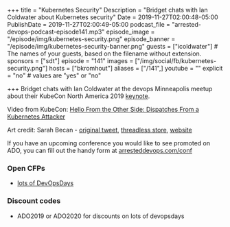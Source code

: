 +++
title = "Kubernetes Security"
Description = "Bridget chats with Ian Coldwater about Kubernetes security"
Date = 2019-11-27T02:00:48-05:00
PublishDate = 2019-11-27T02:00:49-05:00
podcast_file = "arrested-devops-podcast-episode141.mp3"
episode_image = "/episode/img/kubernetes-security.png"
episode_banner = "/episode/img/kubernetes-security-banner.png"
guests = ["icoldwater"] # The names of your guests, based on the filename without extension.
sponsors = ["sdt"]
episode = "141"
images = ["/img/social/fb/kubernetes-security.png"]
hosts = ["bkromhout"]
aliases = ["/141",]
youtube = ""
explicit = "no" # values are "yes" or "no"


+++
Bridget chats with Ian Coldwater at the devops Minneapolis meetup about their KubeCon North America 2019 [keynote](https://sched.co/UdIL).


Video from KubeCon: [Hello From the Other Side: Dispatches From a Kubernetes Attacker](https://www.youtube.com/watch?v=3jGNjan6I3Y)


Art credit: Sarah Becan - [original tweet](https://twitter.com/SarahBecan/status/1176499002679992320), [threadless store](https://sarahbecan.threadless.com/designs/no-gods-no-masters/), [website](http://sarahbecan.com/)

If you have an upcoming conference you would like to see promoted on ADO, you can fill out the handy form at [arresteddevops.com/conf](https://arresteddevops.com/conf)


### Open CFPs

- [lots of DevOpsDays](https://devopsdays.org/speaking)

### Discount codes
- ADO2019 or ADO2020 for discounts on lots of devopsdays

